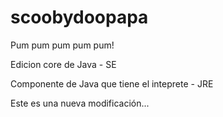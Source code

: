 # scoobydoopapa
Pum pum pum pum pum!

Edicion core de Java - SE

Componente de Java que tiene el inteprete - JRE

Este es una nueva modificación...